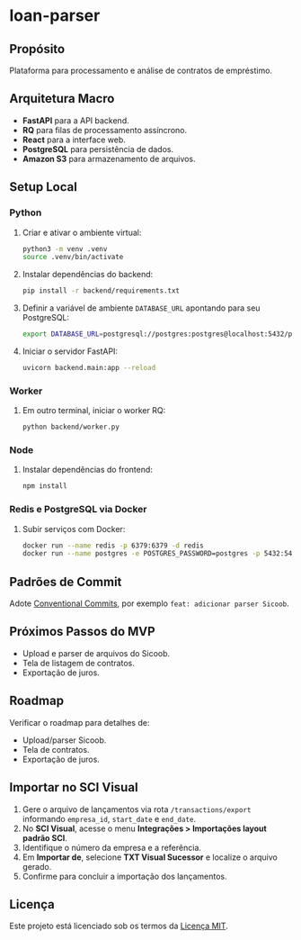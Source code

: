 # loan-parser

## Propósito
Plataforma para processamento e análise de contratos de empréstimo.

## Arquitetura Macro
- **FastAPI** para a API backend.
- **RQ** para filas de processamento assíncrono.
- **React** para a interface web.
- **PostgreSQL** para persistência de dados.
- **Amazon S3** para armazenamento de arquivos.

## Setup Local
### Python
1. Criar e ativar o ambiente virtual:
   ```bash
   python3 -m venv .venv
   source .venv/bin/activate
   ```
2. Instalar dependências do backend:
   ```bash
   pip install -r backend/requirements.txt
   ```
3. Definir a variável de ambiente `DATABASE_URL` apontando para seu PostgreSQL:
   ```bash
   export DATABASE_URL=postgresql://postgres:postgres@localhost:5432/postgres
   ```
4. Iniciar o servidor FastAPI:
   ```bash
   uvicorn backend.main:app --reload
   ```

### Worker
1. Em outro terminal, iniciar o worker RQ:
   ```bash
   python backend/worker.py
   ```

### Node
1. Instalar dependências do frontend:
   ```bash
   npm install
   ```

### Redis e PostgreSQL via Docker
1. Subir serviços com Docker:
   ```bash
   docker run --name redis -p 6379:6379 -d redis
   docker run --name postgres -e POSTGRES_PASSWORD=postgres -p 5432:5432 -d postgres
   ```

## Padrões de Commit
Adote [Conventional Commits](https://www.conventionalcommits.org/), por exemplo `feat: adicionar parser Sicoob`.

## Próximos Passos do MVP
- Upload e parser de arquivos do Sicoob.
- Tela de listagem de contratos.
- Exportação de juros.

## Roadmap
Verificar o roadmap para detalhes de:
- Upload/parser Sicoob.
- Tela de contratos.
- Exportação de juros.

## Importar no SCI Visual
1. Gere o arquivo de lançamentos via rota `/transactions/export` informando `empresa_id`, `start_date` e `end_date`.
2. No **SCI Visual**, acesse o menu **Integrações > Importações layout padrão SCI**.
3. Identifique o número da empresa e a referência.
4. Em **Importar de**, selecione **TXT Visual Sucessor** e localize o arquivo gerado.
5. Confirme para concluir a importação dos lançamentos.

## Licença
Este projeto está licenciado sob os termos da [Licença MIT](LICENSE).
